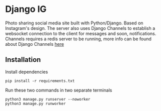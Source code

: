 Django IG
==========

Photo sharing social media site built with Python/Django. Based on Instagram's design. The server also uses Django Channels to establish a websocket connection to the client for messages and soon, notifications.
Channels requires a redis server to be running, more info can be found about Django Channels [here](https://channels.readthedocs.io/en/stable/)

## Installation

Install dependencies

    pip install -r requirements.txt

Run these two commands in two separate terminals

    python3 manage.py runserver --noworker
    python3 manage.py runworker
